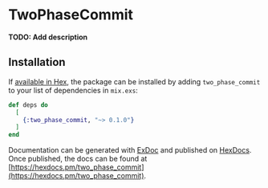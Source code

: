 # TwoPhaseCommit

**TODO: Add description**

## Installation

If [available in Hex](https://hex.pm/docs/publish), the package can be installed
by adding `two_phase_commit` to your list of dependencies in `mix.exs`:

```elixir
def deps do
  [
    {:two_phase_commit, "~> 0.1.0"}
  ]
end
```

Documentation can be generated with [ExDoc](https://github.com/elixir-lang/ex_doc)
and published on [HexDocs](https://hexdocs.pm). Once published, the docs can
be found at [https://hexdocs.pm/two_phase_commit](https://hexdocs.pm/two_phase_commit).

